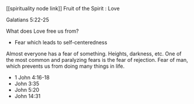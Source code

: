[[spirituality node link]]
Fruit of the Spirit : Love

Galatians 5:22-25

What does Love free us from?

- Fear which leads to self-centeredness

Almost everyone has a fear of something. Heights, darkness, etc. One of the most common and paralyzing fears is the fear of rejection. Fear of man, which prevents us from doing many things in life.

- 1 John 4:16-18
- John 3:35
- John 5:20
- John 14:31